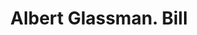 ---
doi: 10.7916/D8VM5QCH
date_other: '1900'
date_other_textual: 1900-1909
form: printed ephemera
genre:
- Invoices
name:
- Albert Glassman
object_in_context_url: https://biggert.cul.columbia.edu/items/view/ave_biggert_00940
subject_hierarchical_geographic:
- New York, New York, United States
subject_name:
- Albert Glassman
title: Albert Glassman. Bill
sort_title: Albert Glassman. Bill
call_number: ave_biggert_00940
coordinates:
- 40.71277777777778,-74.00583333333333
pid: ave_biggert_00940
identifiers: ave_biggert_00940
thumbnail: false
permalink: /biggert/ave_biggert_00940/
layout: iiif-image-page
---